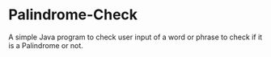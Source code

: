 # Palindrome-Check
A simple Java program to check user input of a word or phrase to check if it is a Palindrome or not.
